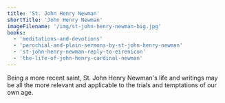 ```yaml
---
title: 'St. John Henry Newman'
shortTitle: 'John Henry Newman'
imageFilename: '/img/st-john-henry-newman-big.jpg'
books:
  - 'meditations-and-devotions'
  - 'parochial-and-plain-sermons-by-st-john-henry-newman'
  - 'st-john-henry-newman-reply-to-eirenicon'
  - 'the-life-of-john-henry-cardinal-newman'
---
```


Being a more recent saint, St. John Henry Newman's life and writings may be all the more relevant and applicable to the trials and temptations of our own age.